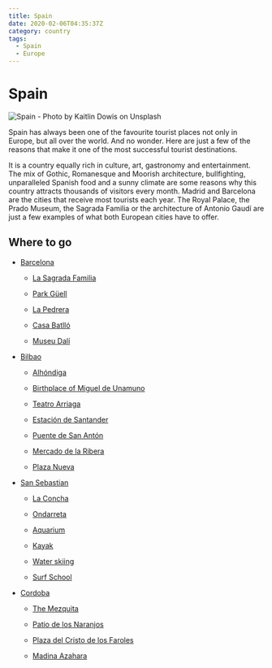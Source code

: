 ```yaml
---
title: Spain
date: 2020-02-06T04:35:37Z
category: country
tags:
  - Spain
  - Europe
---
```


# Spain <WishWidget	country="ES" picture="https://images.unsplash.com/photo-1515443961218-a51367888e4b?ixlib=rb-1.2.1&ixid=eyJhcHBfaWQiOjEyMDd9&auto=format&fit=crop&w=1050&q=80"></WishWidget>

![Spain - Photo by Kaitlin Dowis on Unsplash](https://images.unsplash.com/photo-1515443961218-a51367888e4b?ixlib=rb-1.2.1&ixid=eyJhcHBfaWQiOjEyMDd9&auto=format&fit=crop&w=1050&q=80)

Spain has always been one of the favourite tourist places not only in Europe, but all over the world. And no wonder. Here are just a few of the reasons that make it one of the most successful tourist destinations.

It is a country equally rich in culture, art, gastronomy and entertainment. The mix of Gothic, Romanesque and Moorish architecture, bullfighting, unparalleled Spanish food and a sunny climate are some reasons why this country attracts thousands of visitors every month.
Madrid and Barcelona are the cities that receive most tourists each year. The Royal Palace, the Prado Museum, the Sagrada Familia or the architecture of Antonio Gaudí are just a few examples of what both European cities have to offer.

## Where to go

- [Barcelona](/travel/spain/barcelona) <WishWidget	country="ES"	city="Barcelona"	picture="https://images.unsplash.com/photo-1523531294919-4bcd7c65e216?ixlib=rb-1.2.1&ixid=eyJhcHBfaWQiOjEyMDd9&auto=format&fit=crop&w=600&q=80" post="/travel/spain/barcelona"></WishWidget>

	- [La Sagrada Familia](/travel/spain/barcelona/#la-sagrada-familia) <WishWidget	country="ES"	city="Barcelona"	activity="La Sagrada Familia" picture="https://images.unsplash.com/photo-1532704553978-0f1446208202?ixlib=rb-1.2.1&ixid=eyJhcHBfaWQiOjEyMDd9&auto=format&fit=crop&w=600&q=80" post="/travel/spain/barcelona/#la-sagrada-familia"></WishWidget>

	- [Park Güell](/travel/spain/barcelona/#other-gaudi-architecture-and-modernist-barcelona) <WishWidget country="ES"	city="Barcelona" activity="Parc Güell" picture="https://images.unsplash.com/photo-1555156801-0366d40d4402?ixlib=rb-1.2.1&ixid=eyJhcHBfaWQiOjEyMDd9&auto=format&fit=crop&w=600&q=80" post="/travel/spain/barcelona/#other-gaudi-architecture-and-modernist-barcelona"></WishWidget>

	- [La Pedrera](/travel/spain/barcelona/#other-gaudi-architecture-and-modernist-barcelona) <WishWidget	country="ES" city="Barcelona" activity="La Pedrera" post="/travel/spain/barcelona/#other-gaudi-architecture-and-modernist-barcelona" picture="https://images.unsplash.com/photo-1555156801-0366d40d4402?ixlib=rb-1.2.1&ixid=eyJhcHBfaWQiOjEyMDd9&auto=format&fit=crop&w=600&q=80"></WishWidget>

	- [Casa Batlló](/travel/spain/barcelona/#other-gaudi-architecture-and-modernist-barcelona) <WishWidget	country="ES" city="Barcelona" activity="Casa Batllo" post="/travel/spain/barcelona/#other-gaudi-architecture-and-modernist-barcelona"></WishWidget>

	- [Museu Dalí](/travel/spain/barcelona/#museu-dali)
	<WishWidget	country="ES" city="Barcelona"	activity="Museu Dalí"></WishWidget>

- [Bilbao](/travel/spain/bilbao) <WishWidget country="ES" city="Bilbao" picture="https://images.unsplash.com/photo-1554212264-aae064407bd6?ixlib=rb-1.2.1&ixid=eyJhcHBfaWQiOjEyMDd9&auto=format&fit=crop&w=600&q=60" post="/travel/spain/bilbao"></WishWidget>

	- [Alhóndiga](/travel/spain/bilbao/#alhondiga) <WishWidget country="ES" city="Bilbao" activity="Alhondiga"></WishWidget>

	- [Birthplace of Miguel de Unamuno](/travel/spain/bilbao/#birthplace-of-miguel-de-unamuno) <WishWidget country="ES" city="Bilbao" activity="Alhondiga"></WishWidget>

	- [Teatro Arriaga](/travel/spain/bilbao/#teatro-arriaga) <WishWidget country="ES" city="Bilbao" activity="Teatro Arriaga"></WishWidget>

	- [Estación de Santander ](/travel/spain/bilbao/#estacion-de-santander) <WishWidget country="ES" city="Bilbao" activity="Estación de Santander"></WishWidget>

	- [Puente de San Antón](/travel/spain/bilbao/#puente-de-san-anton) <WishWidget country="ES" city="Bilbao" activity="Puente de San Anton"></WishWidget>

	- [Mercado de la Ribera](/travel/spain/bilbao/#mercado-de-la-ribera) <WishWidget country="ES" city="Bilbao" activity="Mercado de la Ribera"></WishWidget>

	- [Plaza Nueva](/travel/spain/bilbao/#plaza-nueva) <WishWidget country="ES" city="Bilbao" activity="Plaza Nueva"></WishWidget>

- [San Sebastian](/travel/spain/san-sebastian) <WishWidget	country="ES" city="San Sebastian"	picture="https://wikitravel.org/upload/en/thumb/a/a9/San_Sebastian.JPG/320px-San_Sebastian.JPG"></WishWidget>

	- [La Concha](/travel/spain/san-sebastian/#the-beach)	<WishWidget	country="ES" city="San Sebastian"	activity="La Concha" picture="https://wikitravel.org/upload/en/thumb/1/19/SanSebastian_PaseoDeLaConcha.jpg/320px-SanSebastian_PaseoDeLaConcha.jpg"></WishWidget>

	- [Ondarreta](/travel/spain/san-sebastian/#the-beach) <WishWidget	country="ES" city="San Sebastian"	activity="Ondarreta"></WishWidget>

	- [Aquarium](/travel/spain/san-sebastian/#other-attraction) <WishWidget	country="ES" city="San Sebastian"	activity="Aquarium"></WishWidget>

	- [Kayak](/travel/spain/san-sebastian/#other-attractions) <WishWidget	country="ES" city="San Sebastian"	activity="Kayak"></WishWidget>

	- [Water skiing](/travel/spain/san-sebastian/#other-attractions) <WishWidget	country="ES" city="San Sebastian"	activity="Water skiing"></WishWidget>

	- [Surf School](/travel/spain/san-sebastian/#other-attractions)<WishWidget	country="ES" city="San Sebastian"	activity="Puka Surf Eskola"></WishWidget>

- [Cordoba](/travel/spain/cordoba) <WishWidget country="ES" city="Cordoba"></WishWidget>

	- [The Mezquita](/travel/spain/cordoba/#the-mezquita) <WishWidget country="ES" city="Cordoba" activity="The Mezquita"></WishWidget>

	- [Patio de los Naranjos](/travel/spain/cordoba/#the-mezquita) <WishWidget country="ES" city="Cordoba" activity="Patio de los Naranjos"></WishWidget>

	- [Plaza del Cristo de los Faroles](/travel/spain/cordoba/#outside-the-old-city) <WishWidget country="ES" city="Cordoba" activity="Cristo de los faroles"></WishWidget>

	- [Madina Azahara](/travel/spain/cordoba/#outside-the-old-city) <WishWidget country="ES" city="Cordoba" activity="Medina Azahara"></WishWidget>
